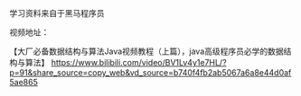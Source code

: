 学习资料来自于黑马程序员

视频地址：

【大厂必备数据结构与算法Java视频教程（上篇），java高级程序员必学的数据结构与算法】 https://www.bilibili.com/video/BV1Lv4y1e7HL/?p=91&share_source=copy_web&vd_source=b740f4fb2ab5067a6a8e44d0af5ae865